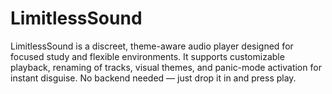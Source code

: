 # LimitlessSound
LimitlessSound is a discreet, theme-aware audio player designed for focused study and flexible environments. It supports customizable playback, renaming of tracks, visual themes, and panic-mode activation for instant disguise. No backend needed — just drop it in and press play.
